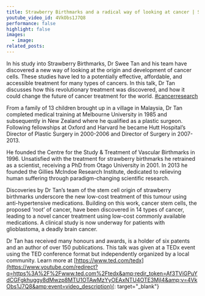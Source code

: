 ```yaml
---
title: Strawberry Birthmarks and a radical way of looking at cancer | Swee Tan
youtube_video_id: 4VkObs1J7Q8
performance: false
highlight: false
images:
  - image:
related_posts:
---
```


In his study into Strawberry Birthmarks, Dr Swee Tan and his team have discovered a new way of looking at the origin and development of cancer cells. These studies have led to a potentially effective, affordable, and accessible treatment for many types of cancers. In this talk, Dr Tan discusses how this revolutionary treatment was discovered, and how it could change the future of cancer treatment for the world. [\#cancerresearch](https://www.youtube.com/results?search_query=%23cancerresearch)

From a family of 13 children brought up in a village in Malaysia, Dr Tan completed medical training at Melbourne University in 1985 and subsequently in New Zealand where he qualified as a plastic surgeon. Following fellowships at Oxford and Harvard he became Hutt Hospital’s Director of Plastic Surgery in 2000-2006 and Director of Surgery in 2007-2013.

He founded the Centre for the Study & Treatment of Vascular Birthmarks in 1996. Unsatisfied with the treatment for strawberry birthmarks he retrained as a scientist, receiving a PhD from Otago University in 2001. In 2013 he founded the Gillies McIndoe Research Institute, dedicated to relieving human suffering through paradigm-changing scientific research.

Discoveries by Dr Tan’s team of the stem cell origin of strawberry birthmarks underscore the new low-cost treatment of this tumour using anti-hypertensive medications. Building on this work, cancer stem cells, the proposed ‘root’ of cancer, have been discovered in 14 types of cancer, leading to a novel cancer treatment using low-cost commonly available medications. A clinical study is now underway for patients with glioblastoma, a deadly brain cancer.

Dr Tan has received many honours and awards, is a holder of six patents and an author of over 150 publications. This talk was given at a TEDx event using the TED conference format but independently organized by a local community. Learn more at [https://www.ted.com/tedx](https://www.youtube.com/redirect?q=https%3A%2F%2Fwww.ted.com%2Ftedx&amp;redir_token=Af3TViGPuYdCGFgkhuggy8dMwzp8MTU1OTAwMzYyOEAxNTU4OTE3MjI4&amp;v=4VkObs1J7Q8&amp;event=video_description){: target="_blank"}